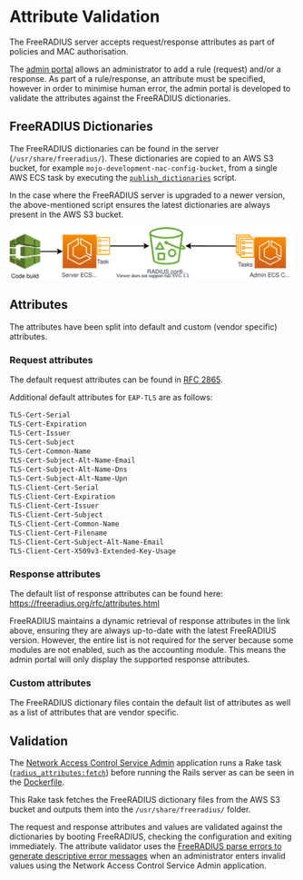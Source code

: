 # Attribute Validation

The FreeRADIUS server accepts request/response attributes as part of policies and MAC authorisation.

The [admin portal](https://github.com/ministryofjustice/network-access-control-admin) allows an
administrator to add a rule (request) and/or a response.
As part of a rule/response, an attribute must be specified, however in order to minimise human error,
the admin portal is developed to validate the attributes against the FreeRADIUS dictionaries.

## FreeRADIUS Dictionaries

The FreeRADIUS dictionaries can be found in the server (`/usr/share/freeradius/`).
These dictionaries are copied to an AWS S3 bucket, for example `mojo-development-nac-config-bucket`,
from a single AWS ECS task by executing the [`publish_dictionaries`](/scripts/publish_dictionaries.sh)
script.

In the case where the FreeRADIUS server is upgraded to a newer version, the above-mentioned script
ensures the latest dictionaries are always present in the AWS S3 bucket.

![publish radius dictionaries diagram](./NAC-RADIUS-Attribute-Validation.drawio.svg)

## Attributes

The attributes have been split into default and custom (vendor specific) attributes.

### Request attributes

The default request attributes can be found in
[RFC 2865](https://datatracker.ietf.org/doc/html/rfc2865).

Additional default attributes for `EAP-TLS` are as follows:

```
TLS-Cert-Serial
TLS-Cert-Expiration
TLS-Cert-Issuer
TLS-Cert-Subject
TLS-Cert-Common-Name
TLS-Cert-Subject-Alt-Name-Email
TLS-Cert-Subject-Alt-Name-Dns
TLS-Cert-Subject-Alt-Name-Upn
TLS-Client-Cert-Serial
TLS-Client-Cert-Expiration
TLS-Client-Cert-Issuer
TLS-Client-Cert-Subject
TLS-Client-Cert-Common-Name
TLS-Client-Cert-Filename
TLS-Client-Cert-Subject-Alt-Name-Email
TLS-Client-Cert-X509v3-Extended-Key-Usage
```

### Response attributes

The default list of response attributes can be found here:
https://freeradius.org/rfc/attributes.html

FreeRADIUS maintains a dynamic retrieval of response attributes in the link above, ensuring they
are always up-to-date with the latest FreeRADIUS version. However, the entire list is not required
for the server because some modules are not enabled, such as the accounting module. This means the
admin portal will only display the supported response attributes.

### Custom attributes

The FreeRADIUS dictionary files contain the default list of attributes as well as a list of
attributes that are vendor specific. 

## Validation

The [Network Access Control Service Admin](https://github.com/ministryofjustice/network-access-control-admin)
application runs a Rake task
([`radius_attributes:fetch`](https://github.com/ministryofjustice/network-access-control-admin/blob/main/lib/tasks/radius_attributes.rake))
before running the Rails server as can be seen in the
[Dockerfile](https://github.com/ministryofjustice/network-access-control-admin/blob/main/Dockerfile).

This Rake task fetches the FreeRADIUS dictionary files from the AWS S3 bucket and outputs them into the `/usr/share/freeradius/` folder.

The request and response attributes and values are validated against the dictionaries by booting FreeRADIUS, checking the configuration and exiting immediately. The attribute validator uses the [FreeRADIUS parse errors to generate descriptive error messages](https://github.com/ministryofjustice/network-access-control-admin/blob/main/spec/use_cases/validate_radius_attribute_spec.rb) when an administrator enters invalid values using the Network Access Control Service Admin application.
